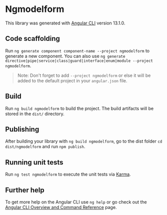 # Ngmodelform

This library was generated with [Angular CLI](https://github.com/angular/angular-cli) version 13.1.0.

## Code scaffolding

Run `ng generate component component-name --project ngmodelform` to generate a new component. You can also use `ng generate directive|pipe|service|class|guard|interface|enum|module --project ngmodelform`.
> Note: Don't forget to add `--project ngmodelform` or else it will be added to the default project in your `angular.json` file. 

## Build

Run `ng build ngmodelform` to build the project. The build artifacts will be stored in the `dist/` directory.

## Publishing

After building your library with `ng build ngmodelform`, go to the dist folder `cd dist/ngmodelform` and run `npm publish`.

## Running unit tests

Run `ng test ngmodelform` to execute the unit tests via [Karma](https://karma-runner.github.io).

## Further help

To get more help on the Angular CLI use `ng help` or go check out the [Angular CLI Overview and Command Reference](https://angular.io/cli) page.
